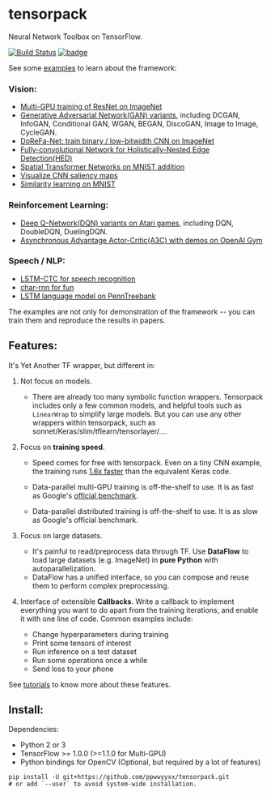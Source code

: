 # tensorpack
Neural Network Toolbox on TensorFlow.

[![Build Status](https://travis-ci.org/ppwwyyxx/tensorpack.svg?branch=master)](https://travis-ci.org/ppwwyyxx/tensorpack)
[![badge](https://readthedocs.org/projects/pip/badge/?version=latest)](http://tensorpack.readthedocs.io/en/latest/index.html)

See some [examples](examples) to learn about the framework:

### Vision:
+ [Multi-GPU training of ResNet on ImageNet](examples/ResNet)
+ [Generative Adversarial Network(GAN) variants](examples/GAN), including DCGAN, InfoGAN, Conditional GAN, WGAN, BEGAN, DiscoGAN, Image to Image, CycleGAN.
+ [DoReFa-Net: train binary / low-bitwidth CNN on ImageNet](examples/DoReFa-Net)
+ [Fully-convolutional Network for Holistically-Nested Edge Detection(HED)](examples/HED)
+ [Spatial Transformer Networks on MNIST addition](examples/SpatialTransformer)
+ [Visualize CNN saliency maps](examples/Saliency)
+ [Similarity learning on MNIST](examples/SimilarityLearning)

### Reinforcement Learning:
+ [Deep Q-Network(DQN) variants on Atari games](examples/DeepQNetwork), including DQN, DoubleDQN, DuelingDQN.
+ [Asynchronous Advantage Actor-Critic(A3C) with demos on OpenAI Gym](examples/A3C-Gym)

### Speech / NLP:
+ [LSTM-CTC for speech recognition](examples/CTC-TIMIT)
+ [char-rnn for fun](examples/Char-RNN)
+ [LSTM language model on PennTreebank](examples/PennTreebank)

The examples are not only for demonstration of the framework -- you can train them and reproduce the results in papers.

## Features:

It's Yet Another TF wrapper, but different in:
1. Not focus on models.
	+ There are already too many symbolic function wrappers.
		Tensorpack includes only a few common models, and helpful tools such as `LinearWrap` to simplify large models.
	  But you can use any other wrappers within tensorpack, such as sonnet/Keras/slim/tflearn/tensorlayer/....

2. Focus on __training speed__.
	+	Speed comes for free with tensorpack.
	  Even on a tiny CNN example, the training runs [1.6x faster](https://gist.github.com/ppwwyyxx/8d95da79f8d97036a7d67c2416c851b6) than the equivalent Keras code.

	+ Data-parallel multi-GPU training is off-the-shelf to use. It is as fast as Google's [official benchmark](https://www.tensorflow.org/performance/benchmarks).

	+ Data-parallel distributed training is off-the-shelf to use. It is as slow as Google's official benchmark.

3. Focus on large datasets.
	+ It's painful to read/preprocess data through TF. Use __DataFlow__ to load large datasets (e.g. ImageNet) in __pure Python__ with autoparallelization.
	+ DataFlow has a unified interface, so you can compose and reuse them to perform complex preprocessing.

4. Interface of extensible __Callbacks__.
	Write a callback to implement everything you want to do apart from the training iterations, and
	enable it with one line of code. Common examples include:
	+ Change hyperparameters during training
	+ Print some tensors of interest
	+ Run inference on a test dataset
	+ Run some operations once a while
	+ Send loss to your phone

See [tutorials](http://tensorpack.readthedocs.io/en/latest/tutorial/index.html) to know more about these features.

## Install:

Dependencies:

+ Python 2 or 3
+ TensorFlow >= 1.0.0 (>=1.1.0 for Multi-GPU)
+ Python bindings for OpenCV (Optional, but required by a lot of features)
```
pip install -U git+https://github.com/ppwwyyxx/tensorpack.git
# or add `--user` to avoid system-wide installation.
```
